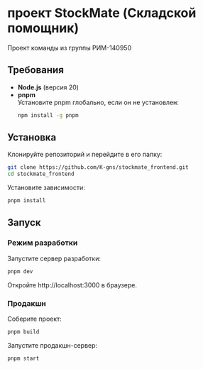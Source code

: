 # проект StockMate (Складской помощник) 
Проект команды из группы РИМ-140950

## Требования

- **Node.js** (версия 20)
- **pnpm**  
  Установите pnpm глобально, если он не установлен:
  ```bash
  npm install -g pnpm

## Установка
Клонируйте репозиторий и перейдите в его папку:

```bash
git clone https://github.com/K-gns/stockmate_frontend.git
cd stockmate_frontend
```

Установите зависимости:

```bash
pnpm install
```

## Запуск
### Режим разработки
Запустите сервер разработки:

```bash
pnpm dev
```

Откройте http://localhost:3000 в браузере.

### Продакшн
Соберите проект:

```bash
pnpm build
```

Запустите продакшн-сервер:

```bash
pnpm start
```

